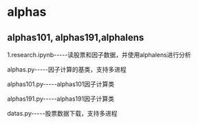# alphas
alphas101, alphas191,alphalens
--------------------------------

1.research.ipynb-----读股票和因子数据，并使用alphalens进行分析

alphas.py-----因子计算的基类，支持多进程

alphas101.py-----alphas101因子计算类

alphas191.py-----alphas191因子计算类

datas.py-----股票数据下载，支持多进程
